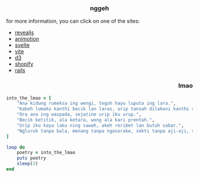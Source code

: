 ### <div align="center">nggeh</div>

for more information, you can click on one of the sites:
- [revealjs](https://revealjs.com/)
- [animotion](https://animotion.pages.dev/)
- [svelte](https://svelte.dev/)
- [vite](https://vitejs.dev/)
- [d3](https://d3js.org/)
- [shopify](https://www.shopify.com/id)
- [rails](https://rubyonrails.org/)

### <div align="right">lmao</div>
```rb
into_the_lmao = [
    "Ana kidung rumeksa ing wengi, teguh hayu luputa ing lara.",
    "Kabeh lumaku kanthi becik lan laras, urip tansah dilakoni kanthi sabar lan waspada.",
    "Ora ana ing waspada, sejatine urip iku urup.",
    "Becik ketitik, ala ketara, wong ala kari prentah.",
    "Urip iku kaya laku ning sawah, akeh reribet lan butuh sabar.",
    "Ngluruk tanpa bala, menang tanpa ngasorake, sekti tanpa aji-aji, sugih tanpa bandha."
]

loop do
    poetry = into_the_lmao
    puts poetry
    sleep(3)
end
```
